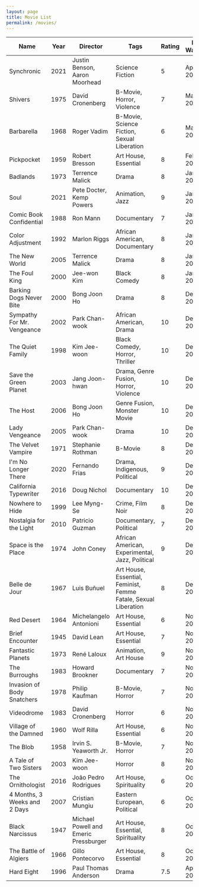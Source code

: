 ```yaml
---
layout: page
title: Movie List
permalink: /movies/
---
```


|Name                        |Year|Director                             |Tags                                                           |Rating|Date Watched|Country    |
|----------------------------|----|-------------------------------------|---------------------------------------------------------------|------|------------|-----------|
|Synchronic                  |2021|Justin Benson, Aaron Moorhead        |Science Fiction                                                |5     |Apr 17, 2021|USA        |
|Shivers                     |1975|David Cronenberg                     |B-Movie, Horror, Violence                                      |7     |Mar 29, 2021|Canada     |
|Barbarella                  |1968|Roger Vadim                          |B-Movie, Science Fiction, Sexual Liberation                    |6     |Mar 28, 2021|Italy      |
|Pickpocket                  |1959|Robert Bresson                       |Art House, Essential                                           |8     |Feb 2, 2021 |France     |
|Badlands                    |1973|Terrence Malick                      |Drama                                                          |8     |Jan 31, 2021|USA        |
|Soul                        |2021|Pete Docter, Kemp Powers             |Animation, Jazz                                                |9     |Jan 29, 2021|USA        |
|Comic Book Confidential     |1988|Ron Mann                             |Documentary                                                    |7     |Jan 25, 2021|USA        |
|Color Adjustment            |1992|Marlon Riggs                         |African American, Documentary                                  |8     |Jan 25, 2021|USA        |
|The New World               |2005|Terrence Malick                      |Drama                                                          |8     |Jan 19, 2021|USA        |
|The Foul King               |2000|Jee-won Kim                          |Black Comedy                                                   |8     |Jan 3, 2021 |South Korea|
|Barking Dogs Never Bite     |2000|Bong Joon Ho                         |Drama                                                          |8     |Dec 29, 2020|South Korea|
|Sympathy For Mr. Vengeance  |2002|Park Chan-wook                       |African American, Drama                                        |10    |Dec 27, 2020|South Korea|
|The Quiet Family            |1998|Kim Jee-woon                         |Black Comedy, Horror, Thriller                                 |10    |Dec 23, 2020|South Korea|
|Save the Green Planet       |2003|Jang Joon-hwan                       |Drama, Genre Fusion, Horror, Violence                          |10    |Dec 23, 2020|South Korea|
|The Host                    |2006|Bong Joon Ho                         |Genre Fusion, Monster Movie                                    |10    |Dec 22, 2020|South Korea|
|Lady Vengeance              |2005|Park Chan-wook                       |Drama                                                          |10    |Dec 21, 2020|South Korea|
|The Velvet Vampire          |1971|Stephanie Rothman                    |B-Movie                                                        |8     |Dec 18, 2020|USA        |
|I'm No Longer There         |2020|Fernando Frias                       |Drama, Indigenous, Political                                   |9     |Dec 16, 2020|Mexico     |
|California Typewriter       |2016|Doug Nichol                          |Documentary                                                    |10    |Dec 13, 2020|USA        |
|Nowhere to Hide             |1999|Lee Myng-Se                          |Crime, Film Noir                                               |8     |Dec 13, 2020|South Korea|
|Nostalgia for the Light     |2010|Patricio Guzman                      |Documentary, Political                                         |7     |Dec 9, 2020 |Chile      |
|Space is the Place          |1974|John Coney                           |African American, Experimental, Jazz, Political                |9     |Dec 5, 2020 |USA        |
|Belle de Jour               |1967|Luis Buñuel                          |Art House, Essential, Feminist, Femme Fatale, Sexual Liberation|8     |Dec 4, 2020 |France     |
|Red Desert                  |1964|Michelangelo Antonioni               |Art House, Essential                                           |6     |Nov 29, 2020|France     |
|Brief Encounter             |1945|David Lean                           |Art House, Essential                                           |7     |Nov 26, 2020|England    |
|Fantastic Planets           |1973|René Laloux                          |Animation, Art House                                           |9     |Nov 25, 2020|France     |
|The Burroughs               |1983|Howard Brookner                      |Documentary                                                    |7     |Nov 24, 2020|USA        |
|Invasion of Body Snatchers  |1978|Philip Kaufman                       |B-Movie, Horror                                                |7     |Nov 20, 2020|USA        |
|Videodrome                  |1983|David Cronenberg                     |Horror                                                         |6     |Nov 15, 2020|Canada     |
|Village of the Damned       |1960|Wolf Rilla                           |Art House, Essential                                           |6     |Nov 14, 2020|England    |
|The Blob                    |1958|Irvin S. Yeaworth Jr.                |B-Movie, Horror                                                |7     |Nov 4, 2020 |USA        |
|A Tale of Two Sisters       |2003|Kim Jee-woon                         |Horror                                                         |8     |Nov 1, 2020 |Korea      |
|The Ornithologist           |2016|João Pedro Rodrigues                 |Art House, Spirituality                                        |6     |Oct 30, 2020|Portugal   |
|4 Months, 3 Weeks and 2 Days|2007|Cristian Mungiu                      |Eastern European, Political                                    |6     |Oct 22, 2020|Romania    |
|Black Narcissus             |1947|Michael Powell and Emeric Pressburger|Art House, Essential, Spirituality                             |8     |Oct 8, 2020 |USA        |
|The Battle of Algiers       |1966|Gillo Pontecorvo                     |Art House, Essential                                           |8     |Oct 1, 2020 |Italy      |
|Hard Eight                  |1996|Paul Thomas Anderson                 |Drama                                                          |7.5   |Apr 18, 2021|USA        |
